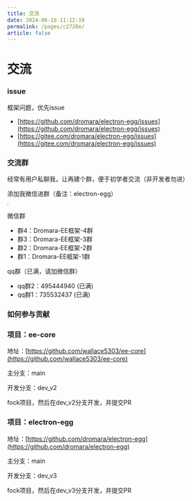 ```yaml
---
title: 交流
date: 2024-06-16 11:12:19
permalink: /pages/c2720e/
article: false
---
```


# 交流

### issue
框架问题，优先issue
- [https://github.com/dromara/electron-egg/issues](https://github.com/dromara/electron-egg/issues) 
- [https://gitee.com/dromara/electron-egg/issues](https://gitee.com/dromara/electron-egg/issues)

### 交流群
经常有用户私聊我，让再建个群，便于初学者交流（非开发者勿进）

添加我微信进群（备注：electron-egg）

<img style="zoom:20%;" src="https://img01.kaka996.com/ee/wx-1.jpg" >

微信群
- 群4：Dromara-EE框架-4群
- 群3：Dromara-EE框架-3群
- 群2：Dromara-EE框架-2群
- 群1：Dromara-EE框架-1群

qq群（已满，请加微信群）
- qq群2：495444940 (已满)
- qq群1：735532437 (已满)

###  如何参与贡献

###  项目：ee-core 
地址：[https://github.com/wallace5303/ee-core](https://github.com/wallace5303/ee-core)

主分支：main

开发分支：dev_v2

fock项目，然后在dev_v2分支开发，并提交PR

###  项目：electron-egg
地址：[https://github.com/dromara/electron-egg](https://github.com/dromara/electron-egg)

主分支：main

开发分支：dev_v3

fock项目，然后在dev_v3分支开发，并提交PR



